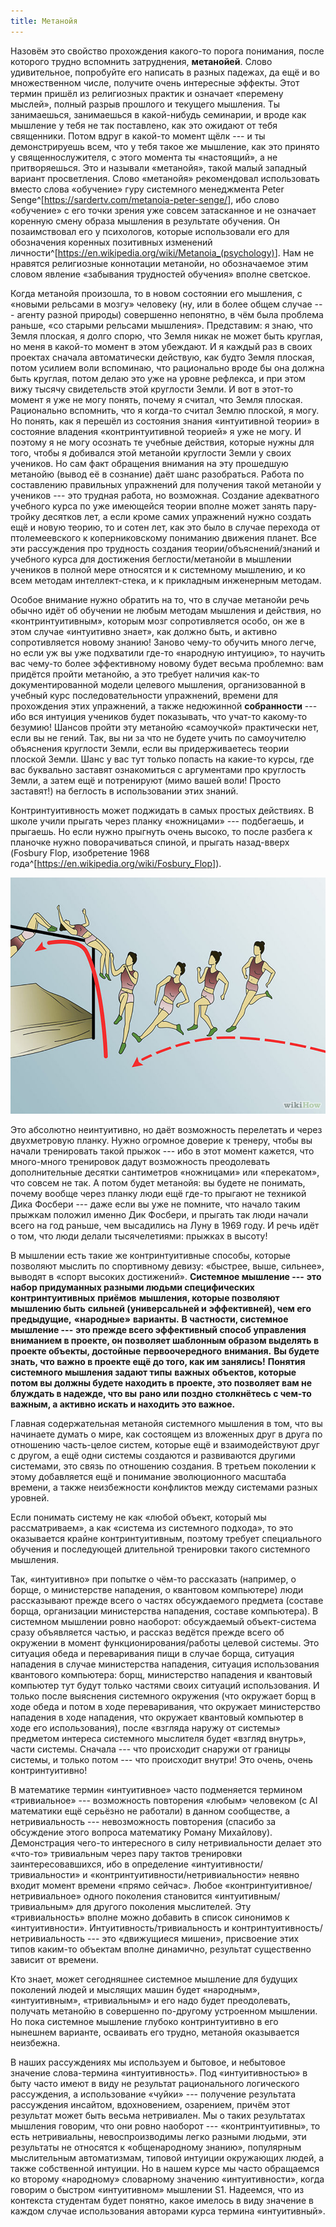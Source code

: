 ```yaml
---
title: Метанойя
---
```


Назовём это свойство прохождения какого-то порога понимания, после
которого трудно вспомнить затруднения, **метанойей**. Слово
удивительное, попробуйте его написать в разных падежах, да ещё и во
множественном числе, получите очень интересные эффекты. Этот термин
пришёл из религиозных практик и означает «перемену мыслей», полный
разрыв прошлого и текущего мышления. Ты занимаешься, занимаешься в
какой-нибудь семинарии, и вроде как мышление у тебя не так поставлено,
как это ожидают от тебя священники. Потом вдруг в какой-то момент
щёлк --- и ты демонстрируешь всем, что у тебя такое же мышление, как это
принято у священнослужителя, с этого момента ты «настоящий», а не
притворяешься. Это и называли «метанойя», такой малый западный вариант
просветления. Слово «метанойя» рекомендовал использовать вместо слова
«обучение» гуру системного менеджмента Peter
Senge^[<https://sardertv.com/metanoia-peter-senge/>],
ибо слово «обучение» с его точки зрения уже совсем затасканное и не
означает коренную смену образа мышления в результате обучения. Он
позаимствовал его у психологов, которые использовали его для обозначения
коренных позитивных изменений
личности^[<https://en.wikipedia.org/wiki/Metanoia_(psychology)>].
Нам не нравятся религиозные коннотации метанойи, но обозначаемое этим
словом явление «забывания трудностей обучения» вполне светское.

Когда метанойя произошла, то в новом состоянии его мышления, с «новыми
рельсами в мозгу» человеку (ну, или в более общем случае --- агенту
разной природы) совершенно непонятно, в чём была проблема раньше, «со
старыми рельсами мышления». Представим: я знаю, что Земля плоская, я
долго спорю, что Земля никак не может быть круглая, но меня в какой-то
момент в этом убеждают. И я каждый раз в своих проектах сначала
автоматически действую, как будто Земля плоская, потом усилием воли
вспоминаю, что рационально вроде бы она должна быть круглая, потом делаю
это уже на уровне рефлекса, и при этом вижу тысячу свидетельств этой
круглости Земли. И вот в этот-то момент я уже не могу понять, почему я
считал, что Земля плоская. Рационально вспомнить, что я когда-то считал
Землю плоской, я могу. Но понять, как я перешёл из состояния знания
«интуитивной теории» в состояние владения «контринтуитивной теорией» я
уже не могу. И поэтому я не могу осознать те учебные действия, которые
нужны для того, чтобы я добивался этой метанойи круглости Земли у своих
учеников. Но сам факт обращения внимания на эту прошедшую метанойю
(вывод её в сознание) даёт шанс разобраться. Работа по составлению
правильных упражнений для получения такой метанойи у учеников --- это
трудная работа, но возможная. Создание адекватного учебного курса по уже
имеющейся теории вполне может занять пару-тройку десятков лет, а если
кроме самих упражнений нужно создать ещё и новую теорию, то и сотен лет,
как это было в случае перехода от птолемеевского к коперниковскому
пониманию движения планет. Все эти рассуждения про трудность создания
теории/объяснений/знаний и учебного курса для достижения
беглости/метанойи в мышлении учеников в полной мере относятся и к
системному мышлению, и ко всем методам интеллект-стека, и к прикладным
инженерным методам.

Особое внимание нужно обратить на то, что в случае метанойи речь обычно
идёт об обучении не любым методам мышления и действия, но
«контринтуитивным», которым мозг сопротивляется особо, он же в этом
случае «интуитивно знает», как должно быть, и активно сопротивляется
новому знанию! Заново чему-то обучить много легче, но если уж вы уже
подхватили где-то «народную интуицию», то научить вас чему-то более
эффективному новому будет весьма проблемно: вам придётся пройти
метанойю, а это требует наличия как-то документированной модели целевого
мышления, организованной в учебный курс последовательности упражнений,
времени для прохождения этих упражнений, а также недюжинной
**собранности** --- ибо вся интуиция учеников будет показывать, что
учат-то какому-то безумию! Шансов пройти эту метанойю «самоучкой»
практически нет, если вы не гений. Так, вы ни за что не будете учить по
самоучителю объяснения круглости Земли, если вы придерживаетесь теории
плоской Земли. Шанс у вас тут только попасть на какие-то курсы, где вас
буквально заставят ознакомиться с аргументами про круглость Земли, а
затем ещё и потренируют (мимо вашей воли! Просто заставят!) на беглость
в использовании этих знаний.

Контринтуитивность может поджидать в самых простых действиях. В школе
учили прыгать через планку «ножницами» --- подбегаешь, и прыгаешь. Но
если нужно прыгнуть очень высоко, то после разбега к планочке нужно
поворачиваться спиной, и прыгать назад-вверх (Fosbury Flop, изобретение
1968
года^[<https://en.wikipedia.org/wiki/Fosbury_Flop>]).


![](05-metanoia-6.png)


Это абсолютно неинтуитивно, но даёт возможность перелетать и через
двухметровую планку. Нужно огромное доверие к тренеру, чтобы вы начали
тренировать такой прыжок --- ибо в этот момент кажется, что много-много
тренировок дадут возможность преодолевать дополнительные десятки
сантиметров «ножницами» или «перекатом», что совсем не так. А потом
будет метанойя: вы будете не понимать, почему вообще через планку люди
ещё где-то прыгают не техникой Дика Фосбери --- даже если вы уже не
помните, что начало таким прыжкам положил именно Дик Фосбери, и прыгать
так люди начали всего на год раньше, чем высадились на Луну в 1969 году.
И речь идёт о том, что люди делали тысячелетиями: прыжках в высоту!

В мышлении есть такие же контринтуитивные способы, которые позволяют
мыслить по спортивному девизу: «быстрее, выше, сильнее», выводят в
«спорт высоких достижений». **Системное мышление ---** **это набор
придуманных разными людьми специфических** **контринтуитивных**
**приёмов** **мышления, которые позволяют мышлению быть** **сильней
(универсальней и** **эффективней), чем его предыдущие,** **«народные»**
**варианты.** **В частности, системное мышление ---** **это прежде всего
эффективный способ управления вниманием в проекте, он позволяет
шаблонным образом выделять в проекте объекты, достойные**
**первоочередного** **внимания.** **Вы будете знать, что важно в проекте
ещё до того, как им занялись!** **Понятия системного мышления задают
типы** **важных** **объектов, которые потом вы должны будете находить
в** **проекте, это позволяет вам не блуждать в надежде, что вы** **рано
или поздно** **столкнётесь с чем-то важным, а активно искать и находить
это важное.**

Главная содержательная метанойя системного мышления в том, что вы
начинаете думать о мире, как состоящем из вложенных друг в друга по
отношению часть-целое систем, которые ещё и взаимодействуют друг с
другом, а ещё одни системы создаются и развиваются другими системами,
это связь по отношению создания. В третьем поколении к этому добавляется
ещё и понимание эволюционного масштаба времени, а также неизбежности
конфликтов между системами разных уровней.

Если понимать систему не как «любой объект, который мы рассматриваем», а
как «система из системного подхода», то это оказывается крайне
контринтуитивным, поэтому требует специального обучения и последующей
длительной тренировки такого системного мышления.

Так, «интуитивно» при попытке о чём-то рассказать (например, о борще, о
министерстве нападения, о квантовом компьютере) люди рассказывают прежде
всего о частях обсуждаемого предмета (составе борща, организации
министерства нападения, составе компьютера). В системном мышлении ровно
наоборот: обсуждаемый объект-система сразу объявляется частью, и рассказ
ведётся прежде всего об окружении в момент функционирования/работы
целевой системы. Это ситуация обеда и переваривания пищи в случае борща,
ситуация нападения в случае министерства нападения, ситуация
использования квантового компьютера: борщ, министерство нападения и
квантовый компьютер тут будут только частями своих ситуаций
использования. И только после выяснения системного окружения (что
окружает борщ в ходе обеда и потом в ходе переваривания, что окружает
министерство нападения в ходе нападения, что окружает квантовый
компьютер в ходе его использования), после «взгляда наружу от системы»
предметом интереса системного мыслителя будет «взгляд внутрь», части
системы. Сначала --- что происходит снаружи от границы системы, и только
потом --- что происходит внутри! Это очень, очень контринтуитивно!

В математике термин «интуитивное» часто подменяется термином
«тривиальное» --- возможность повторения «любым» человеком (с AI
математики ещё серьёзно не работали) в данном сообществе, а
нетривиальность --- невозможность повторения (спасибо за обсуждение
этого вопроса математику Роману Михайлову). Демонстрация чего-то
интересного в силу нетривиальности делает это «что-то» тривиальным через
пару тактов тренировки заинтересовавшихся, ибо в определение
«интуитивности/тривиальности» и «контринтуитивности/нетривиальности»
неявно входит момент времени «прямо сейчас». Любое
«контринтуитивное/нетривиальное» одного поколения становится
«интуитивным/тривиальным» для другого поколения мыслителей. Эту
«тривиальность» вполне можно добавить в список синонимов к
«интуитивности». Интуитивность/тривиальность и
контринтуитивность/нетривиальность --- это «движущиеся мишени»,
присвоение этих типов каким-то объектам вполне динамично, результат
существенно зависит от времени.

Кто знает, может сегодняшнее системное мышление для будущих поколений
людей и мыслящих машин будет «народным», «интуитивным», «тривиальным» и
его надо будет преодолевать, получать метанойю в совершенно по-другому
устроенном мышлении. Но пока системное мышление глубоко контринтуитивно
в его нынешнем варианте, осваивать его трудно, метанойя оказывается
неизбежна.

В наших рассуждениях мы используем и бытовое, и небытовое значение
слова-термина «интуитивность». Под «интуитивностью» в быту часто имеют в
виду не результат рационального логического рассуждения, а использование
«чуйки» --- получение результата рассуждения инсайтом, вдохновением,
озарением, причём этот результат может быть весьма нетривиален. Мы о
таких результатах мышления говорим, что они ровно наоборот ---
«контринтуитивны», то есть нетривиальны, невоспроизводимы легко разными
людьми, эти результаты не относятся к «общенародному знанию», популярным
мыслительным автоматизмам, типовой интуиции окружающих людей, а также
собственной интуиции. Но в нашем курсе мы часто обращаемся ко второму
«народному» словарному значению «интуитивности», когда говорим о быстром
«интуитивном» мышлении S1. Надеемся, что из контекста студентам будет
понятно, какое имелось в виду значение в каждом случае использования
авторами курса термина «интуитивный».
